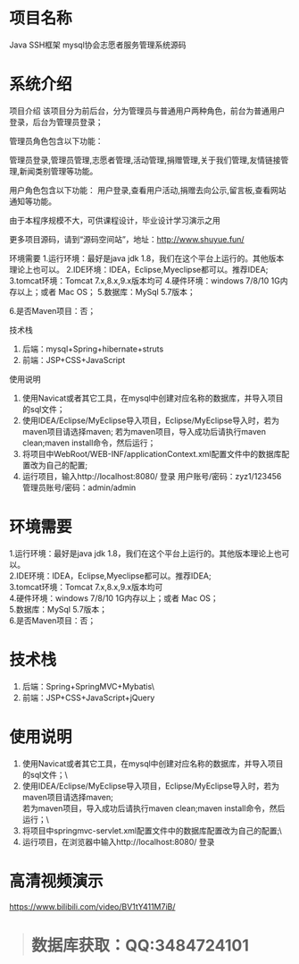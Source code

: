 # 项目名称

Java SSH框架 mysql协会志愿者服务管理系统源码

# 系统介绍
项目介绍
该项目分为前后台，分为管理员与普通用户两种角色，前台为普通用户登录，后台为管理员登录；

管理员角色包含以下功能：

管理员登录,管理员管理,志愿者管理,活动管理,捐赠管理,关于我们管理,友情链接管理,新闻类别管理等功能。

用户角色包含以下功能：
用户登录,查看用户活动,捐赠去向公示,留言板,查看网站通知等功能。

由于本程序规模不大，可供课程设计，毕业设计学习演示之用

更多项目源码，请到“源码空间站”，地址：http://www.shuyue.fun/

环境需要
1.运行环境：最好是java jdk 1.8，我们在这个平台上运行的。其他版本理论上也可以。
2.IDE环境：IDEA，Eclipse,Myeclipse都可以。推荐IDEA;
3.tomcat环境：Tomcat 7.x,8.x,9.x版本均可
4.硬件环境：windows 7/8/10 1G内存以上；或者 Mac OS；
5.数据库：MySql 5.7版本；

6.是否Maven项目：否；

技术栈
1. 后端：mysql+Spring+hibernate+struts
2. 前端：JSP+CSS+JavaScript

使用说明
1. 使用Navicat或者其它工具，在mysql中创建对应名称的数据库，并导入项目的sql文件；
2. 使用IDEA/Eclipse/MyEclipse导入项目，Eclipse/MyEclipse导入时，若为maven项目请选择maven;
若为maven项目，导入成功后请执行maven clean;maven install命令，然后运行；
3. 将项目中WebRoot/WEB-INF/applicationContext.xml配置文件中的数据库配置改为自己的配置;
4. 运行项目，输入http://localhost:8080/ 登录
用户账号/密码：zyz1/123456
管理员账号/密码：admin/admin
# 环境需要

1.运行环境：最好是java jdk 1.8，我们在这个平台上运行的。其他版本理论上也可以。\
2.IDE环境：IDEA，Eclipse,Myeclipse都可以。推荐IDEA;\
3.tomcat环境：Tomcat 7.x,8.x,9.x版本均可\
4.硬件环境：windows 7/8/10 1G内存以上；或者 Mac OS； \
5.数据库：MySql 5.7版本；\
6.是否Maven项目：否；

# 技术栈

1. 后端：Spring+SpringMVC+Mybatis\
2. 前端：JSP+CSS+JavaScript+jQuery

# 使用说明

1. 使用Navicat或者其它工具，在mysql中创建对应名称的数据库，并导入项目的sql文件；\
2. 使用IDEA/Eclipse/MyEclipse导入项目，Eclipse/MyEclipse导入时，若为maven项目请选择maven;\
若为maven项目，导入成功后请执行maven clean;maven install命令，然后运行；\
3. 将项目中springmvc-servlet.xml配置文件中的数据库配置改为自己的配置;\
4. 运行项目，在浏览器中输入http://localhost:8080/ 登录

# 高清视频演示

https://www.bilibili.com/video/BV1tY411M7iB/

> # **数据库获取：QQ:3484724101**

​